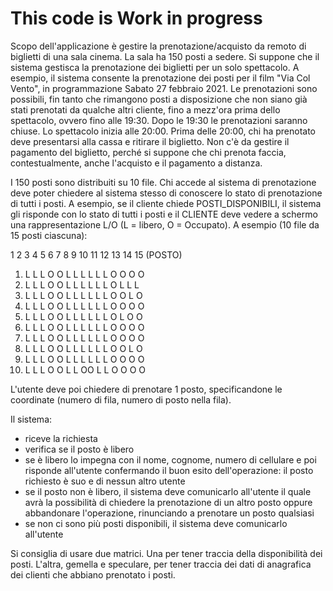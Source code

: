 # This code is Work in progress

Scopo dell'applicazione è gestire la prenotazione/acquisto da remoto di biglietti di una sala cinema.
La sala ha 150 posti a sedere.
Si suppone che il sistema gestisca la prenotazione dei biglietti per un solo spettacolo. A esempio, il sistema consente la prenotazione dei posti per il film "Via Col Vento", in programmazione Sabato 27 febbraio 2021.
Le prenotazioni sono possibili, fin tanto che rimangono posti a disposizione che non siano già stati prenotati da qualche altri cliente, fino a mezz'ora prima dello spettacolo, ovvero fino alle 19:30. Dopo le 19:30 le prenotazioni saranno chiuse.
Lo spettacolo inizia alle 20:00. Prima delle 20:00, chi ha prenotato deve presentarsi alla cassa e ritirare il biglietto. Non c'è da gestire il pagamento del biglietto, perché si suppone che chi prenota faccia, contestualmente, anche l'acquisto e il pagamento a distanza.

I 150 posti sono distribuiti su 10 file. Chi accede al sistema di prenotazione deve poter chiedere al sistema stesso di conoscere lo stato di prenotazione di tutti i posti.
A esempio, se il cliente chiede POSTI_DISPONIBILI, il sistema gli risponde con lo stato di tutti i posti e il CLIENTE deve vedere a schermo una rappresentazione L/O (L = libero, O = Occupato). A esempio (10 file da 15 posti ciascuna):

1 2 3 4 5 6 7 8 9 10 11 12 13 14 15 (POSTO)
01) L L L O O L L L L L L O O O O
02) L L L O O L L L L L L O L L L
03) L L L O O L L L L L L O O L O
04) L L L O O L L L L L L O O O O
05) L L L O O L L L L L L O L O O
06) L L L O O L L L L L L O O O O
07) L L L O O L L L L L L O O O O
08) L L L O O L L L L L L O O L O
09) L L L O O L L L L L L O O O O
10) L L L O O L L OO L L O O O O

L'utente deve poi chiedere di prenotare 1 posto, specificandone le coordinate (numero di fila, numero di posto nella fila).

Il sistema:
- riceve la richiesta
- verifica se il posto è libero
- se è libero lo impegna con il nome, cognome, numero di cellulare e poi risponde all'utente confermando il buon esito dell'operazione: il posto richiesto è suo e di nessun altro utente
- se il posto non è libero, il sistema deve comunicarlo all'utente il quale avrà la possibilità di chiedere la prenotazione di un altro posto oppure abbandonare l'operazione, rinunciando a prenotare un posto qualsiasi
- se non ci sono più posti disponibili, il sistema deve comunicarlo all'utente

Si consiglia di usare due matrici. Una per tener traccia della disponibilità dei posti. L'altra, gemella e speculare, per tener traccia dei dati di anagrafica dei clienti che abbiano prenotato i posti.
